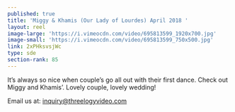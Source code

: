 ```yaml
---
published: true
title: 'Miggy & Khamis (Our Lady of Lourdes) April 2018 '
layout: reel
image-large: 'https://i.vimeocdn.com/video/695813599_1920x700.jpg'
image-small: 'https://i.vimeocdn.com/video/695813599_750x500.jpg'
link: 2xPHksvsjWc
type: sde
section-rank: 85
---
```

It’s always so nice when couple’s go all out with their first dance.
Check out Miggy and Khamis’.
Lovely couple, lovely wedding!

Email us at: inquiry@threelogyvideo.com
